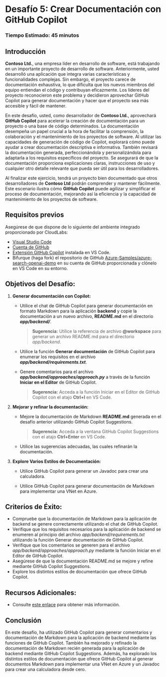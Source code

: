 # Desafío 5: Crear Documentación con GitHub Copilot

### Tiempo Estimado: 45 minutos

## Introducción

**Contoso Ltd.**, una empresa líder en desarrollo de software, está trabajando en un importante proyecto de desarrollo de software. Anteriormente, usted desarrolló una aplicación que integra varias características y funcionalidades complejas. Sin embargo, el proyecto carece de documentación exhaustiva, lo que dificulta que los nuevos miembros del equipo entiendan el código y contribuyan eficazmente. Los líderes del proyecto reconocieron este problema y decidieron aprovechar GitHub Copilot para generar documentación y hacer que el proyecto sea más accesible y fácil de mantener.

En este desafío, usted, como desarrollador de **Contoso Ltd.**, aprovechará **GitHub Copilot** para acelerar la creación de documentación para un proyecto o una base de código determinados. La documentación desempeña un papel crucial a la hora de facilitar la comprensión, la colaboración y el mantenimiento de los proyectos de software. Al utilizar las capacidades de generación de código de Copilot, explorará cómo puede ayudar a crear documentación descriptiva e informativa. También revisará la documentación generada, perfeccionándola y personalizándola para adaptarla a los requisitos específicos del proyecto. Se asegurará de que la documentación proporciona explicaciones claras, instrucciones de uso y cualquier otro detalle relevante que pueda ser útil para los desarrolladores.

Al finalizar este ejercicio, tendrá un proyecto bien documentado que otros desarrolladores de **Contoso Ltd** podrán comprender y mantener fácilmente. Este escenario ilustra cómo **GitHub Copilot** puede agilizar y simplificar el proceso de documentación, mejorando así la eficiencia y la capacidad de mantenimiento de los proyectos de software.

## Requisitos previos

Asegúrese de que dispone de lo siguiente del ambiente integrado proporcionado por CloudLabs:

- [Visual Studio Code](https://code.visualstudio.com/)
- [Cuenta de GitHub](https://github.com/)
- [Extensión GitHub Copilot](https://marketplace.visualstudio.com/items?itemName=GitHub.copilot) instalada en VS Code.
- Bifurque (haga fork) el repositorio de GitHub [Azure-Samples/azure-search-openai-demo](https://github.com/Azure-Samples/azure-search-openai-demo) en su cuenta de GitHub proporcionada y clónelo en VS Code en su entorno.

## Objetivos del Desafío:

1. **Generar documentación con Copilot:**

   - Utilice el chat de GitHub Copilot para generar documentación en formato Markdown para la aplicación **backend** y copie la documentación a un nuevo archivo, **README.md** en el directorio ***app/backend/***.
     >**Sugerencia:** Utilice la referencia de archivo **@workspace** para generar un archivo README.md para el directorio *app/backend*.

   - Utilice la función **Generar documentación** de GitHub Copilot para enumerar los requisitos en el archivo ***app/backend/requirements.txt***.

   - Genere comentarios para el archivo ***app/backend/approaches/approach.py*** a través de la función **Iniciar en el Editor** de GitHub Copilot.
     >**Sugerencia:** Acceda a la función Iniciar en el Editor de GitHub Copilot con el atajo **Ctrl+I** en VS Code.

   <validation step="96b4e044-86fc-4209-9733-e422716a27d7" />

2. **Mejorar y refinar la documentación:**

   - Mejore la documentación de Markdown **README.md** generada en el desafío anterior utilizando GitHub Copilot Suggestions.
     >**Sugerencia:** Acceda a la ventana GitHub Copilot Suggestions con el atajo **Ctrl+Enter** en VS Code.

   - Utilice las sugerencias adecuadas, las cuales refinarán la documentación.

   <validation step="f42aa485-2434-4ae5-b2e5-475b215cae63" />

3. **Explore Varios Estilos de Documentación:**

   - Utilice GitHub Copilot para generar un Javadoc para crear una calculadora.

   - Utilice GitHub Copilot para generar documentación de Markdown para implementar una VNet en Azure.

## Criterios de Éxito:

- Compruebe que la documentación de Markdown para la aplicación de backend se genere correctamente utilizando el chat de GitHub Copilot.
- Verifique que los requisitos necesarios para la aplicación de backend se enumeren al principio del archivo *app/backend/requirements.txt* utilizando la función Generar documentación de GitHub Copilot.
- Verifique que los comentarios se generen para el archivo *app/backend/approaches/approach.py* mediante la función Iniciar en el Editor de GitHub Copilot.
- Asegúrese de que la documentación README.md se mejore y refine mediante GitHub Copilot Suggestions.
- Explore los distintos estilos de documentación que ofrece GitHub Copilot.

## Recursos Adicionales:

- Consulte [este enlace](https://learn.microsoft.com/en-us/shows/introduction-to-github-copilot/how-to-write-documentation-with-copilot-suggestions-5-of-6) para obtener más información.

## Conclusión

En este desafío, ha utilizado GitHub Copilot para generar comentarios y documentación de Markdown para la aplicación de backend mediante las funciones de GitHub Copilot. También ha mejorado y refinado la documentación de Markdown recién generada para la aplicación de backend mediante GitHub Copilot Suggestions. Además, ha explorado los distintos estilos de documentación que ofrece GitHub Copilot al generar documentos Markdown para implementar una VNet en Azure y un Javadoc para crear una calculadora desde cero.
